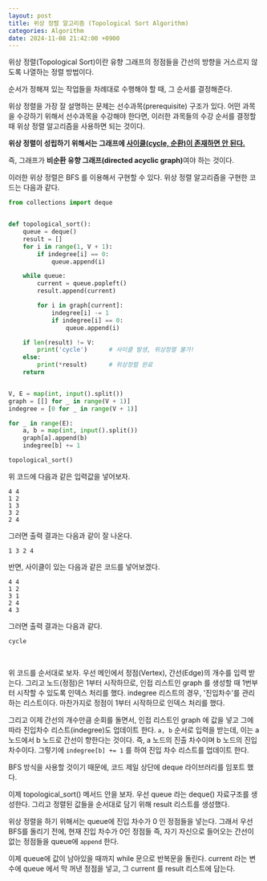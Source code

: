 ```yaml
---
layout: post
title: 위상 정렬 알고리즘 (Topological Sort Algorithm)
categories: Algorithm
date: 2024-11-08 21:42:00 +0900
---
```

위상 정렬(Topological Sort)이란 유향 그래프의 정점들을 간선의 방향을 거스르지 않도록 나열하는 정렬 방법이다.

순서가 정해져 있는 작업들을 차례대로 수행해야 할 때, 그 순서를 결정해준다.

위상 정렬을 가장 잘 설명하는 문제는 선수과목(prerequisite) 구조가 있다. 어떤 과목을 수강하기 위해서 선수과목을 수강해야 한다면, 이러한 과목들의 수강 순서를 결정할 때 위상 정렬 알고리즘을 사용하면 되는 것이다.

<b>위상 정렬이 성립하기 위해서는 그래프에 <u>사이클(cycle, 순환)이 존재하면 안 된다.</u></b>

즉, 그래프가 <b>비순환 유향 그래프(directed acyclic graph)</b>여야 하는 것이다.

이러한 위상 정렬은 BFS 를 이용해서 구현할 수 있다. 위상 정렬 알고리즘을 구현한 코드는 다음과 같다.

```python
from collections import deque


def topological_sort():
    queue = deque()
    result = []
    for i in range(1, V + 1):
        if indegree[i] == 0:
            queue.append(i)

    while queue:
        current = queue.popleft()
        result.append(current)

        for i in graph[current]:
            indegree[i] -= 1
            if indegree[i] == 0:
                queue.append(i)

    if len(result) != V:
        print('cycle')      # 사이클 발생, 위상정렬 불가!
    else:
        print(*result)      # 위상정렬 완료
    return


V, E = map(int, input().split())
graph = [[] for _ in range(V + 1)]
indegree = [0 for _ in range(V + 1)]

for _ in range(E):
    a, b = map(int, input().split())
    graph[a].append(b)
    indegree[b] += 1

topological_sort()
```

위 코드에 다음과 같은 입력값을 넣어보자.

```
4 4
1 2
1 3
3 2
2 4
```

그러면 출력 결과는 다음과 같이 잘 나온다.

```
1 3 2 4
```

반면, 사이클이 있는 다음과 같은 코드를 넣어보겠다.

```
4 4
1 2
3 1
2 4
4 3
```

그러면 출력 결과는 다음과 같다.

```
cycle
```

<br>

위 코드를 순서대로 보자. 우선 메인에서 정점(Vertex), 간선(Edge)의 개수를 입력 받는다. 그리고 노드(정점)은 1부터 시작하므로, 인접 리스트인 graph 를 생성할 때 1번부터 시작할 수 있도록 인덱스 처리를 했다. indegree 리스트의 경우, '진입차수'를 관리하는 리스트이다. 마찬가지로 정점이 1부터 시작하므로 인덱스 처리를 했다.

그리고 이제 간선의 개수만큼 순회를 돌면서, 인접 리스트인 graph 에 값을 넣고 그에 따라 진입차수 리스트(indegree)도 업데이트 한다. ```a, b``` 순서로 입력을 받는데, 이는 a 노드에서 b 노드로 간선이 향한다는 것이다. 즉, a 노드의 진출 차수이며 b 노드의 진입 차수이다. 그렇기에 ```indegree[b] += 1``` 를 하여 진입 차수 리스트를 업데이트 한다.

BFS 방식을 사용할 것이기 때문에, 코드 제일 상단에 deque 라이브러리를 임포트 했다.

이제 topological_sort() 메서드 안을 보자. 우선 queue 라는 deque() 자료구조를 생성한다. 그리고 정렬된 값들을 순서대로 담기 위해 result 리스트를 생성했다.

위상 정렬을 하기 위해서는 queue에 진입 차수가 0 인 정점들을 넣는다. 그래서 우선 BFS를 돌리기 전에, 현재 진입 차수가 0인 정점들 즉, 자기 자신으로 들어오는 간선이 없는 정점들을 queue에 ```append``` 한다.

이제 queue에 값이 남아있을 때까지 while 문으로 반복문을 돌린다. current 라는 변수에 queue 에서 막 꺼낸 정점을 넣고, 그 current 를 result 리스트에 담는다.

